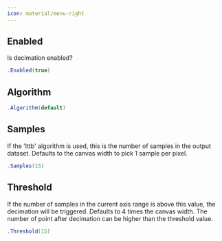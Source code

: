 ```yaml
---
icon: material/menu-right
---
```


## Enabled
Is decimation enabled?
```csharp
.Enabled(true)
```

## Algorithm

```csharp
.Algorithm(default)
```

## Samples
If the 'lttb' algorithm is used, this is the number of samples in the output dataset. 
            Defaults to the canvas width to pick 1 sample per pixel.
```csharp
.Samples(15)
```

## Threshold
If the number of samples in the current axis range is above this value, the decimation will be triggered. 
            Defaults to 4 times the canvas width.
            The number of point after decimation can be higher than the threshold value.
```csharp
.Threshold(15)
```

